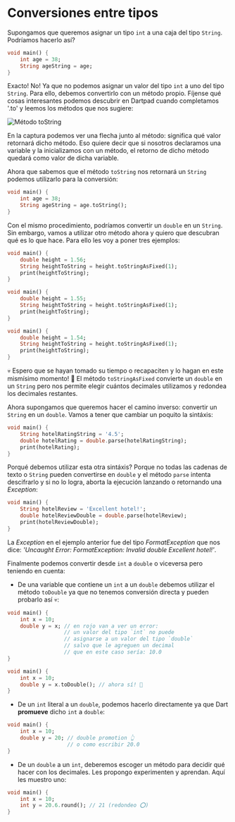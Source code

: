 # Conversiones entre tipos

Supongamos que queremos asignar un tipo `int` a una caja del tipo `String`. Podríamos hacerlo así?

```dart
void main() {
    int age = 38;
    String ageString = age;
}
```

Exacto! No! Ya que no podemos asignar un valor del tipo `int` a uno del tipo `String`. Para ello, debemos convertirlo con un método propio. Fíjense qué cosas interesantes podemos descubrir en Dartpad cuando completamos '.to' y leemos los métodos que nos sugiere:

![Método toString](https://raw.githubusercontent.com/themonkslab/courses/main/dart/2.Dart_b%C3%A1sico/11.1_tipo_retorno.png)

En la captura podemos ver una flecha junto al método: significa qué valor retornará dicho método. Eso quiere decir que si nosotros declaramos una variable y la inicializamos con un método, el retorno de dicho método quedará como valor de dicha variable.

Ahora que sabemos que el método `toString` nos retornará un `String` podemos utilizarlo para la conversión:

```dart
void main() {
    int age = 38;
    String ageString = age.toString();
}
```

Con el mismo procedimiento, podríamos convertir un `double` en un `String`. Sin embargo, vamos a utilizar otro método ahora y quiero que descubran qué es lo que hace. Para ello les voy a poner tres ejemplos:

```dart
void main() {
    double height = 1.56;
    String heightToString = height.toStringAsFixed(1);
    print(heightToString);
}
```

```dart
void main() {
    double height = 1.55;
    String heightToString = height.toStringAsFixed(1);
    print(heightToString);
}
```

```dart
void main() {
    double height = 1.54;
    String heightToString = height.toStringAsFixed(1);
    print(heightToString);
}
```

💀 Espero que se hayan tomado su tiempo o recapaciten y lo hagan en este mismísimo momento! 🤣 El método `toStringAsFixed` convierte un `double` en un `String` pero nos permite elegir cuántos decimales utilizamos y redondea los decimales restantes.

Ahora supongamos que queremos hacer el camino inverso: convertir un `String` en un `double`. Vamos a tener que cambiar un poquito la sintáxis:

```dart
void main() {
    String hotelRatingString = '4.5';
    double hotelRating = double.parse(hotelRatingString);
    print(hotelRating);
}
```

Porqué debemos utilizar esta otra sintáxis? Porque no todas las cadenas de texto o `String` pueden convertirse en `double` y el método `parse` intenta descifrarlo y si no lo logra, aborta la ejecución lanzando o retornando una _Exception_:

```dart
void main() {
    String hotelReview = 'Excellent hotel!';
    double hotelReviewDouble = double.parse(hotelReview);
    print(hotelReviewDouble);
}
```

La _Exception_ en el ejemplo anterior fue del tipo _FormatException_ que nos dice: _'Uncaught Error: FormatException: Invalid double Excellent hotel!'_.

Finalmente podemos convertir desde `int` a `double` o viceversa pero teniendo en cuenta:

- De una variable que contiene un `int` a un `double` debemos utilizar el método `toDouble` ya que no tenemos conversión directa y pueden probarlo así 💀:

```dart
void main() {
    int x = 10;
    double y = x; // en rojo van a ver un error:
                  // un valor del tipo `int` no puede
                  // asignarse a un valor del tipo `double`
                  // salvo que le agreguen un decimal
                  // que en este caso sería: 10.0
}
```

```dart
void main() {
    int x = 10;
    double y = x.toDouble(); // ahora sí! 💪
}
```

- De un `int` literal a un `double`, podemos hacerlo directamente ya que Dart __promueve__ dicho `int` a `double`:

```dart
void main() {
    int x = 10;
    double y = 20; // double promotion 👆
                   // o como escribir 20.0
}
```

- De un `double` a un `int`, deberemos escoger un método para decidir qué hacer con los decimales. Les propongo experimenten y aprendan. Aquí les muestro uno:

```dart
void main() {
    int x = 10;
    int y = 20.6.round(); // 21 (redondeo ⭕️)
}
```
